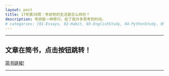 ```yaml
---
layout: post
title: 17年第39周：考研党的生活是怎么样的？
description: 考研是一种修行，给了我许多思考的时间。
# categories: [01-Essays, 02-Habit, 03-EnglishStudy, 04-PythonStudy, 05-PythonLib, 06-MachineLearn, 07-RandomRearch, 08-Tools]
---
```


---

## 文章在简书，点击按钮跳转！
<a class="btn btn-default" href="https://www.jianshu.com/p/dad5fba2d40f">简书链接!</a>

---
